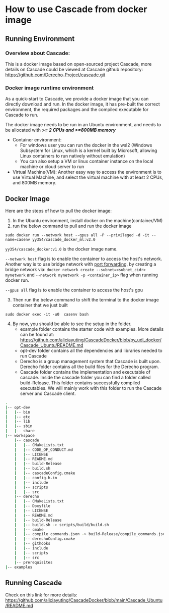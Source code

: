 # How to use Cascade from docker image
## Running Environment
### Overview about Cascade:
This is a docker image based on open-sourced project Cascade, more details on Cascade could be viewed at Cascade github repository: https://github.com/Derecho-Project/cascade.git


### Docker image runtime environment

As a quick-start to Cascade, we provide a docker image that you can directly download and run. In the docker image, it has pre-built the correct environment, the required packages and the compiled executable for Cascade to run.

The docker image needs to be run in an Ubuntu environment, and needs to be allocated with ***\>= 2 CPUs and \>=800MB memory***

- Container environment: 
     - For windows user you can run the docker in the wsl2 (Windows Subsystem for Linux, which is a kernel built by Microsoft, allowing Linux containers to run natively without emulation)
     - You can also setup a VM or linux container instance on the local machine or cloud server to run
- Virtual Machine(VM): 
Another easy way to access the environment is to use Virtual Machine, and select the virtual machine with at least 2 CPUs, and 800MB memory. 

## Docker Image
Here are the steps of how to pull the docker image:
1. In the Ubuntu environment, install docker on the machine(container/VM)
2. run the below command to pull and run the docker image

```sudo docker run --network host --gpus all -P --privileged -d -it --name=casenv yy354/cascade_docker_ml:v2.0```


```yy354/cascade_docker:v1.0``` is the docker image name.

```--network host``` flag is to enable the container to access the host's network. Another way is to use bridge network with [port forwarding](https://docs.docker.com/network/drivers/bridge/), by creating a bridge network via: ```docker network create --subnet=<subnet_cidr> mynetwork``` and ```--network mynetwork -p <container_ip>``` flag when running docker run.

```--gpus all``` flag is to enable the container to access the host's gpu

3. Then run the below command to shift the terminal to the docker image container that we just built

```sudo docker exec -it -u0  casenv bash```

4. By now, you should be able to see the setup in the folder.
     - example folder contains the starter code with examples. More details can be found at: https://github.com/aliciayuting/CascadeDocker/blob/py_udl_docker/Cascade_Ubuntu/README.md
     - opt-dev folder contains all the dependencies and libraries needed to run Cascade
     - Derecho is a group management system that Cascade is built upon. Derecho folder contains all the build files for the Derecho program.
     - Cascade folder contains the implementation and executable of cascade. Inside the cascade folder you can find a folder called build-Release. This folder contains successfully compiled executables. We will mainly work with this folder to run the Cascade server and Cascade client.

```bash
.
|-- opt-dev
|   |-- bin
|   |-- etc
|   |-- lib
|   |-- sbin
|   |-- share
|-- workspace
    |-- cascade
    |   |-- CMakeLists.txt
    |   |-- CODE_OF_CONDUCT.md
    |   |-- LICENSE
    |   |-- README.md
    |   |-- build-Release
    |   |-- build.sh
    |   |-- cascadeConfig.cmake
    |   |-- config.h.in
    |   |-- include
    |   |-- scripts
    |   |-- src
    |-- derecho
    |   |-- CMakeLists.txt
    |   |-- Doxyfile
    |   |-- LICENSE
    |   |-- README.md
    |   |-- build-Release
    |   |-- build.sh -> scripts/build/build.sh
    |   |-- cmake
    |   |-- compile_commands.json -> build-Release/compile_commands.json
    |   |-- derechoConfig.cmake
    |   |-- githooks
    |   |-- include
    |   |-- scripts
    |   |-- src
    |-- prerequisites
|-- examples
```


## Running Cascade
Check on this link for more details: https://github.com/aliciayuting/CascadeDocker/blob/main/Cascade_Ubuntu/README.md
